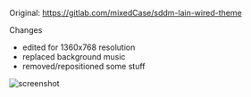 Original: https://gitlab.com/mixedCase/sddm-lain-wired-theme

Changes
- edited for 1360x768 resolution
- replaced background music
- removed/repositioned some stuff

![screenshot](https://user-images.githubusercontent.com/96895806/147802540-2122461a-2afe-4bd7-8947-19954fb6fe32.png)
